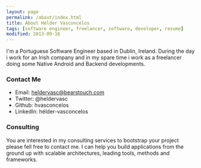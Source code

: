 ```yaml
---
layout: page
permalink: /about/index.html
title: About Hélder Vasconcelos
tags: [software engineer, freelancer, software, developer, resume]
modified: 2013-09-16
---
```


I'm a Portuguese Software Engineer based in Dublin, Ireland.
During the day i work for an Irish company and in my spare time i work as a freelancer doing some Native Android and Backend developments.

### Contact Me

* Email: heldervasc@bearstouch.com
* Twitter: @heldervasc
* Github: hvasconcelos
* LinkedIn: hélder-vasconcelos

### Consulting

You are interested in my consulting services to bootstrap your project please fell free to contact me. I can help you build applications from the ground up with scalable architectures, leading tools, methods and frameworks.


